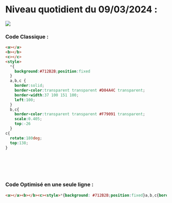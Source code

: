 # Niveau quotidient du 09/03/2024 : 

<img src = "https://firebasestorage.googleapis.com/v0/b/cssbattleapp.appspot.com/o/user%2Fummd3POvEDfFyeFvVdOMG3OOrwE2%2Ftargets%2Ftarget_IV5XxMP.png?alt=media">


### Code Classique :  

```html 
<a></a>
<b></b>
<c></c>
<style>
  *{
    background:#712B2B;position:fixed
  }
  a,b,c {
    border:solid;
    border-color:transparent transparent #D04A4C transparent;
    border-width:37 100 151 100;
    left:100;
  }
  b,c{
    border-color:transparent transparent #F79091 transparent;
    scale:0.405;
    top:-26
  }
c{
  rotate:180deg;
  top:138;
}


  
```

<br>

### Code Optimisé en une seule ligne : 

```html 
<a></a><b></b><c><style>*{background: #712B2B;position:fixed}a,b,c{border:solid ;border-color:transparent transparent #D04A4C transparent;border-width:37 100 151 100;left:100}b,c{border-color:transparent transparent #F79091 transparent;scale:0.405;top:-26}c{rotate:180deg;top:138}


```